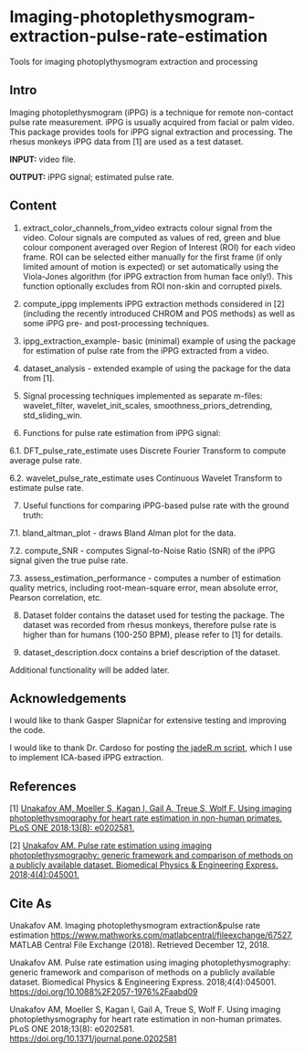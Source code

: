 # Imaging-photoplethysmogram-extraction-pulse-rate-estimation
Tools for imaging photoplythysmogram extraction and processing

## Intro 
Imaging photoplethysmogram (iPPG) is a technique for remote non-contact pulse rate measurement. iPPG is usually acquired from facial or palm video.
This package provides tools for iPPG signal extraction and processing. The rhesus monkeys iPPG data from [1] are used as a test dataset.

**INPUT:** video file.

**OUTPUT:** iPPG signal; estimated pulse rate.

## Content
1. extract_color_channels_from_video extracts colour signal from the video. Colour signals are computed as values of red, green and blue colour component averaged over Region of Interest (ROI) for each video frame. ROI can be selected either manually for the first frame (if only limited amount of motion is expected) or set automatically using the Viola-Jones algorithm (for iPPG extraction from human face only!). This function optionally excludes from ROI non-skin and corrupted pixels.

2. compute_ippg implements iPPG extraction methods considered in [2] (including the recently introduced CHROM and POS methods) as well as some iPPG pre- and post-processing techniques.

3. ippg_extraction_example- basic (minimal) example of using the package for estimation of pulse rate from the iPPG extracted from a video.

4. dataset_analysis - extended example of using the package for the data from [1].

5. Signal processing techniques implemented as separate m-files: wavelet_filter, wavelet_init_scales, smoothness_priors_detrending, std_sliding_win.

6. Functions for pulse rate estimation from iPPG signal:

6.1. DFT_pulse_rate_estimate uses Discrete Fourier Transform to compute average pulse rate.

6.2. wavelet_pulse_rate_estimate uses Continuous Wavelet Transform to estimate pulse rate.

7. Useful functions for comparing iPPG-based pulse rate with the ground truth:

7.1. bland_altman_plot - draws Bland Alman plot for the data.

7.2. compute_SNR - computes Signal-to-Noise Ratio (SNR) of the iPPG signal given the true pulse rate.

7.3. assess_estimation_performance - computes a number of estimation quality metrics, including root-mean-square error, mean absolute error, Pearson correlation, etc.

8. Dataset folder contains the dataset used for testing the package. The dataset was recorded from rhesus monkeys, therefore pulse rate is higher than for humans (100-250 BPM), please refer to [1] for details.

9. dataset_description.docx contains a brief description of the dataset.

Additional functionality will be added later.

## Acknowledgements
I would like to thank Gasper Slapničar for extensive testing and improving the code.

I would like to thank Dr. Cardoso for posting [the jadeR.m script](http://www.mikexcohen.com/lecturelets/eigen/jader.m), which I use to implement ICA-based iPPG extraction.

## References
[1] [Unakafov AM, Moeller S, Kagan I, Gail A, Treue S, Wolf F. Using imaging photoplethysmography for heart rate estimation in non-human primates. PLoS ONE 2018;13(8): e0202581.](https://doi.org/10.1371/journal.pone.0202581)

[2] [Unakafov AM. Pulse rate estimation using imaging photoplethysmography: generic framework and comparison of methods on a publicly available dataset. Biomedical Physics & Engineering Express. 2018;4(4):045001.](https://doi.org/10.1088%2F2057-1976%2Faabd09)

## Cite As

Unakafov AM. Imaging photoplethysmogram extraction&pulse rate estimation https://www.mathworks.com/matlabcentral/fileexchange/67527, MATLAB Central File Exchange (2018). Retrieved December 12, 2018.

Unakafov AM. Pulse rate estimation using imaging photoplethysmography: generic framework and comparison of methods on a publicly available dataset. Biomedical Physics & Engineering Express. 2018;4(4):045001. https://doi.org/10.1088%2F2057-1976%2Faabd09

Unakafov AM, Moeller S, Kagan I, Gail A, Treue S, Wolf F. Using imaging photoplethysmography for heart rate estimation in non-human primates. PLoS ONE 2018;13(8): e0202581. https://doi.org/10.1371/journal.pone.0202581
